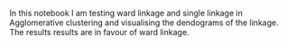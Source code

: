 In this notebook I am testing ward linkage and single linkage in Agglomerative clustering and visualising the dendograms of the linkage. The results results are in favour of ward linkage.
